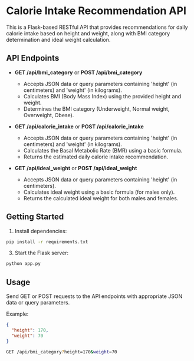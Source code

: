 # Calorie Intake Recommendation API

This is a Flask-based RESTful API that provides recommendations for daily calorie intake based on height and weight, along with BMI category determination and ideal weight calculation.

## API Endpoints

- **GET /api/bmi_category** or **POST /api/bmi_category**
  - Accepts JSON data or query parameters containing 'height' (in centimeters) and 'weight' (in kilograms).
  - Calculates BMI (Body Mass Index) using the provided height and weight.
  - Determines the BMI category (Underweight, Normal weight, Overweight, Obese).

- **GET /api/calorie_intake** or **POST /api/calorie_intake**
  - Accepts JSON data or query parameters containing 'height' (in centimeters) and 'weight' (in kilograms).
  - Calculates the Basal Metabolic Rate (BMR) using a basic formula.
  - Returns the estimated daily calorie intake recommendation.

- **GET /api/ideal_weight** or **POST /api/ideal_weight**
  - Accepts JSON data or query parameters containing 'height' (in centimeters).
  - Calculates ideal weight using a basic formula (for males only).
  - Returns the calculated ideal weight for both males and females.

## Getting Started

1. Install dependencies:

```bash
pip install -r requirements.txt
```

3. Start the Flask server:

```bash
python app.py
```

## Usage

Send GET or POST requests to the API endpoints with appropriate JSON data or query parameters.

Example:

```json
{
  "height": 170,
  "weight": 70
}
```

```bash
GET /api/bmi_category?height=170&weight=70
```
